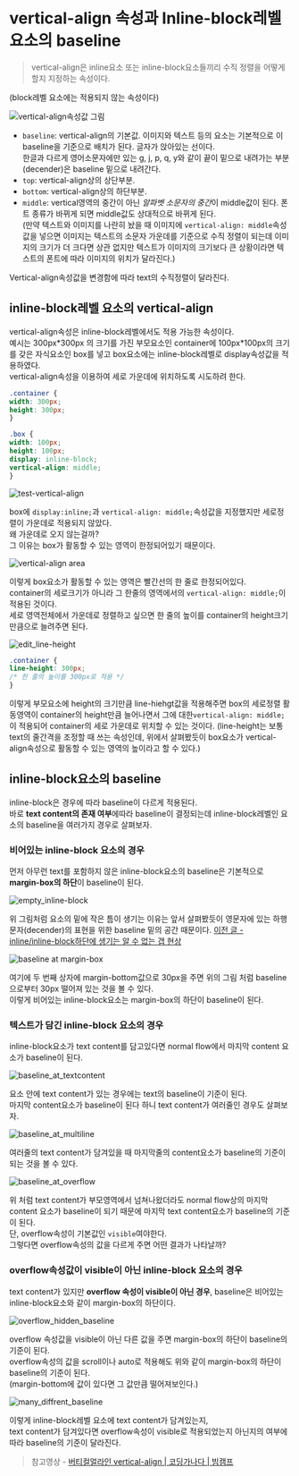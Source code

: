# vertical-align 속성과 Inline-block레벨 요소의 baseline

>vertical-align은 inline요소 또는 inline-block요소들끼리 수직 정렬을 어떻게 할지 지정하는 속성이다.  

(block레벨 요소에는 적용되지 않는 속성이다)

![vertical-align속성값 그림](https://images.velog.io/images/ursr0706/post/3703c8be-9181-4f27-bf5a-07e5251c67df/%E1%84%89%E1%85%B3%E1%84%8F%E1%85%B3%E1%84%85%E1%85%B5%E1%86%AB%E1%84%89%E1%85%A3%E1%86%BA%202020-07-22%20%E1%84%8B%E1%85%A9%E1%84%8C%E1%85%A5%E1%86%AB%201.12.11.png)

- `baseline`: vertical-align의 기본값. 이미지와 텍스트 등의 요소는 기본적으로 이 baseline을 기준으로 배치가 된다. 글자가 앉아있는 선이다.  
한글과 다르게 영어소문자에만 있는 g, j, p, q, y와 같이 끝이 밑으로 내려가는 부분(decender)은 baseline 밑으로 내려간다.
- `top`: vertical-align상의 상단부분.
- `bottom`: vertical-align상의 하단부분.
- `middle`: vertical영역의 중간이 아닌 *알파벳 소문자의 중간*이 middle값이 된다. 폰트 종류가 바뀌게 되면 middle값도 상대적으로 바뀌게 된다.  
(만약 텍스트와 이미지를 나란히 놨을 때 이미지에 `vertical-align: middle`속성값을 넣으면 이미지는 텍스트의 소문자 가운데를 기준으로 수직 정렬이 되는데 이미지의 크기가 더 크다면 상관 없지만 텍스트가 이미지의 크기보다 큰 상황이라면 텍스트의 폰트에 따라 이미지의 위치가 달라진다.)  

Vertical-align속성값을 변경함에 따라 text의 수직정렬이 달라진다.  

## inline-block레벨 요소의 vertical-align

vertical-align속성은 inline-block레벨에서도 적용 가능한 속성이다.  
예시는 300px\*300px 의 크기를 가진 부모요소인 container에 100px\*100px의 크기를 갖은 자식요소인 box를 넣고 box요소에는 inline-block레벨로 display속성값을 적용하였다.  
vertical-align속성을 이용하여 세로 가운데에 위치하도록 시도하려 한다.  

```css
.container {
width: 300px;
height: 300px;
}

.box {
width: 100px;
height: 100px;
display: inline-block;
vertical-align: middle;
}
```

![test-vertical-align](https://images.velog.io/images/ursr0706/post/99525f5f-4212-41d6-9a68-ab801bf6e1f1/%E1%84%89%E1%85%B3%E1%84%8F%E1%85%B3%E1%84%85%E1%85%B5%E1%86%AB%E1%84%89%E1%85%A3%E1%86%BA%202020-07-23%20%E1%84%8B%E1%85%A9%E1%84%92%E1%85%AE%207.28.22.png)

box에 `display:inline;`과 `vertical-align: middle;`속성값을 지정했지만 세로정렬이 가운데로 적용되지 않았다.  
왜 가운데로 오지 않는걸까?  
그 이유는 box가 활동할 수 있는 영역이 한정되어있기 때문이다.  

![vertical-align area](https://images.velog.io/images/ursr0706/post/8039d5b9-d920-49d3-98a0-72dfd09347bb/%E1%84%89%E1%85%B3%E1%84%8F%E1%85%B3%E1%84%85%E1%85%B5%E1%86%AB%E1%84%89%E1%85%A3%E1%86%BA%202020-07-23%20%E1%84%8B%E1%85%A9%E1%84%92%E1%85%AE%207.24.34.png)

이렇게 box요소가 활동할 수 있는 영역은 빨간선의 한 줄로 한정되어있다.  
container의 세로크기가 아니라 그 한줄의 영역에서의 `vertical-align: middle;`이 적용된 것이다.  
세로 영역전체에서 가운데로 정렬하고 싶으면 한 줄의 높이를 container의 height크기만큼으로 늘려주면 된다.  

![edit_line-height](https://images.velog.io/images/ursr0706/post/e5a72138-e710-4bcd-b9b7-cf4a3d95571d/%E1%84%89%E1%85%B3%E1%84%8F%E1%85%B3%E1%84%85%E1%85%B5%E1%86%AB%E1%84%89%E1%85%A3%E1%86%BA%202020-07-23%20%E1%84%8B%E1%85%A9%E1%84%92%E1%85%AE%207.44.16.png)

```css
.container {
line-height: 300px;
/* 한 줄의 높이를 300px로 적용 */
}
```

이렇게 부모요소에 height의 크기만큼 line-hiehgt값을 적용해주면 box의 세로정렬 활동영역이 container의 height만큼 늘어나면서 그에 대한`vertical-align: middle;`이 적용되어 container의 세로 가운데로 위치할 수 있는 것이다.
(line-height는 보통 text의 줄간격을 조정할 때 쓰는 속성인데, 위에서 살펴봤듯이 box요소가 vertical-align속성으로 활동할 수 있는 영역의 높이라고 할 수 있다.)  

## inline-block요소의 baseline

inline-block은 경우에 따라 baseline이 다르게 적용된다.  
바로 **text content의 존재 여부**에따라 baseline이 결정되는데 inline-block레벨인 요소의 baseline을 여러가지 경우로 살펴보자.

### 비어있는 inline-block 요소의 경우

먼저 아무런 text를 포함하지 않은 inline-block요소의 baseline은 기본적으로 **margin-box의 하단**이 baseline이 된다.

![empty_inline-block](https://images.velog.io/images/ursr0706/post/0f8037c2-6b89-4322-8911-4d779542224a/%E1%84%89%E1%85%B3%E1%84%8F%E1%85%B3%E1%84%85%E1%85%B5%E1%86%AB%E1%84%89%E1%85%A3%E1%86%BA%202020-07-23%20%E1%84%8B%E1%85%A9%E1%84%92%E1%85%AE%208.39.24.png)

위 그림처럼 요소의 밑에 작은 틈이 생기는 이유는 앞서 살펴봤듯이 영문자에 있는 하행문자(decender)의 표현을 위한 baseline 밑의 공간 때문이다.
[이전 글 - inline/inline-block하단에 생기는 알 수 없는 갭 현상](https://github.com/nr-baek/TIL/blob/master/HtmlAndCss/image%EC%9A%94%EC%86%8C%EC%9D%98_%EA%B0%AD_%ED%98%84%EC%83%81.md)

![baseline at margin-box](https://images.velog.io/images/ursr0706/post/4adfb73d-3d28-4346-950c-ed294ce047ce/%E1%84%89%E1%85%B3%E1%84%8F%E1%85%B3%E1%84%85%E1%85%B5%E1%86%AB%E1%84%89%E1%85%A3%E1%86%BA%202020-07-23%20%E1%84%8B%E1%85%A9%E1%84%92%E1%85%AE%208.46.17.png)

여기에 두 번째 상자에 margin-bottom값으로 30px을 주면 위의 그림 처럼 baseline으로부터 30px 떨어져 있는 것을 볼 수 있다.  
이렇게 비어있는 inline-block요소는 margin-box의 하단이 baseline이 된다.

### 텍스트가 담긴 inline-block 요소의 경우

inline-block요소가 text content를 담고있다면 normal flow에서 마지막 content 요소가 baseline이 된다.  

![baseline_at_textcontent](https://images.velog.io/images/ursr0706/post/bd48d2f4-8aaf-4924-b066-a3d70b4af312/%E1%84%89%E1%85%B3%E1%84%8F%E1%85%B3%E1%84%85%E1%85%B5%E1%86%AB%E1%84%89%E1%85%A3%E1%86%BA%202020-07-23%20%E1%84%8B%E1%85%A9%E1%84%92%E1%85%AE%209.02.01.png)

요소 안에 text content가 있는 경우에는 text의 baseline이 기준이 된다.  
마지막 content요소가 baseline이 된다 하니 text content가 여러줄인 경우도 살펴보자.  

![baseline_at_multiline](https://images.velog.io/images/ursr0706/post/115b614a-5c0f-4c97-980e-d7ec217e6937/%E1%84%89%E1%85%B3%E1%84%8F%E1%85%B3%E1%84%85%E1%85%B5%E1%86%AB%E1%84%89%E1%85%A3%E1%86%BA%202020-07-22%20%E1%84%8B%E1%85%A9%E1%84%92%E1%85%AE%2011.17.14.png)

여러줄의 text content가 담겨있을 때 마지막줄의 content요소가 baseline의 기준이 되는 것을 볼 수 있다.  

![baseline_at_overflow](https://images.velog.io/images/ursr0706/post/5e4d5ddc-39df-43f0-8d14-2fc9fd29a21d/%E1%84%89%E1%85%B3%E1%84%8F%E1%85%B3%E1%84%85%E1%85%B5%E1%86%AB%E1%84%89%E1%85%A3%E1%86%BA%202020-07-22%20%E1%84%8B%E1%85%A9%E1%84%92%E1%85%AE%2011.17.37.png)

위 처럼 text content가 부모영역에서 넘쳐나왔더라도 normal flow상의 마지막 content 요소가 baseline이 되기 때문에 마지막 text content요소가 baseline의 기준이 된다.  
단, overflow속성이 기본값인 `visible`여야한다.  
그렇다면 overflow속성의 값을 다르게 주면 어떤 결과가 나타날까?  

### overflow속성값이 visible이 아닌 inline-block 요소의 경우

text content가 있지만 **overflow 속성이 visible이 아닌 경우**, baseline은 비어있는 inline-block요소와 같이 margin-box의 하단이다.

![overflow_hidden_baseline](https://images.velog.io/images/ursr0706/post/00c27416-dfd6-4239-b24c-4e358f1a3f57/%E1%84%89%E1%85%B3%E1%84%8F%E1%85%B3%E1%84%85%E1%85%B5%E1%86%AB%E1%84%89%E1%85%A3%E1%86%BA%202020-07-23%20%E1%84%8B%E1%85%A9%E1%84%92%E1%85%AE%209.23.24.png)

overflow 속성값을 visible이 아닌 다른 값을 주면 margin-box의 하단이 baseline의 기준이 된다.  
overflow속성의 값을 scroll이나 auto로 적용해도 위와 같이 margin-box의 하단이 baseline의 기준이 된다.  
(margin-bottom에 값이 있다면 그 값만큼 떨어져보인다.)

![many_diffrent_baseline](https://images.velog.io/images/ursr0706/post/15333e0d-6e66-49eb-904d-2985b293204d/%E1%84%89%E1%85%B3%E1%84%8F%E1%85%B3%E1%84%85%E1%85%B5%E1%86%AB%E1%84%89%E1%85%A3%E1%86%BA%202020-07-23%20%E1%84%8B%E1%85%A9%E1%84%92%E1%85%AE%208.16.12.png)

이렇게 inline-block레벨 요소에 text content가 담겨있는지,  
text content가 담겨있다면 overflow속성이 visible로 적용되었는지 아닌지의 여부에 따라 baseline의 기준이 달라진다.  

> 참고영상 - [버티컬얼라인 vertical-align | 코딩가나다 | 빔캠프](https://youtu.be/gkyxAkA-6oU)
